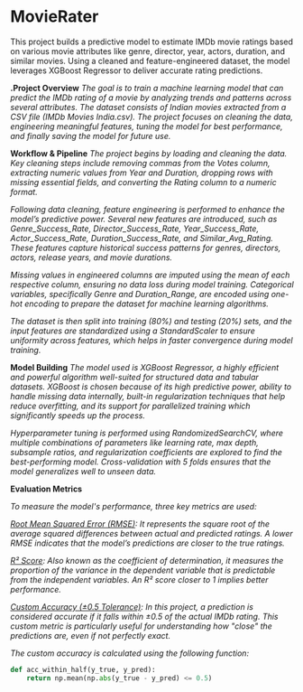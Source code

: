 # MovieRater
This project builds a predictive model to estimate IMDb movie ratings based on various movie attributes like genre, director, year, actors, duration, and similar movies. Using a cleaned and feature-engineered dataset, the model leverages XGBoost Regressor to deliver accurate rating predictions.


<b>.Project Overview</b>
<i>The goal is to train a machine learning model that can predict the IMDb rating of a movie by analyzing trends and patterns across several attributes. The dataset consists of Indian movies extracted from a CSV file (IMDb Movies India.csv). The project focuses on cleaning the data, engineering meaningful features, tuning the model for best performance, and finally saving the model for future use.</i>

<b> Workflow & Pipeline</b>
<i>The project begins by loading and cleaning the data. Key cleaning steps include removing commas from the Votes column, extracting numeric values from Year and Duration, dropping rows with missing essential fields, and converting the Rating column to a numeric format.

Following data cleaning, feature engineering is performed to enhance the model’s predictive power. Several new features are introduced, such as Genre_Success_Rate, Director_Success_Rate, Year_Success_Rate, Actor_Success_Rate, Duration_Success_Rate, and Similar_Avg_Rating. These features capture historical success patterns for genres, directors, actors, release years, and movie durations.

Missing values in engineered columns are imputed using the mean of each respective column, ensuring no data loss during model training. Categorical variables, specifically Genre and Duration_Range, are encoded using one-hot encoding to prepare the dataset for machine learning algorithms.

The dataset is then split into training (80%) and testing (20%) sets, and the input features are standardized using a StandardScaler to ensure uniformity across features, which helps in faster convergence during model training.</i>

<b>Model Building</b>
<i>The model used is XGBoost Regressor, a highly efficient and powerful algorithm well-suited for structured data and tabular datasets. XGBoost is chosen because of its high predictive power, ability to handle missing data internally, built-in regularization techniques that help reduce overfitting, and its support for parallelized training which significantly speeds up the process.

Hyperparameter tuning is performed using RandomizedSearchCV, where multiple combinations of parameters like learning rate, max depth, subsample ratios, and regularization coefficients are explored to find the best-performing model. Cross-validation with 5 folds ensures that the model generalizes well to unseen data.</i>

 <b>Evaluation Metrics</b>

<i>To measure the model's performance, three key metrics are used:

<u>Root Mean Squared Error (RMSE)</u>:
It represents the square root of the average squared differences between actual and predicted ratings. A lower RMSE indicates that the model’s predictions are closer to the true ratings.

<u>R² Score</u>:
Also known as the coefficient of determination, it measures the proportion of the variance in the dependent variable that is predictable from the independent variables. An R² score closer to 1 implies better performance.

<u>Custom Accuracy (±0.5 Tolerance)</u>:
In this project, a prediction is considered accurate if it falls within ±0.5 of the actual IMDb rating. This custom metric is particularly useful for understanding how "close" the predictions are, even if not perfectly exact.

The custom accuracy is calculated using the following function:</i>
```python
def acc_within_half(y_true, y_pred):
    return np.mean(np.abs(y_true - y_pred) <= 0.5)

